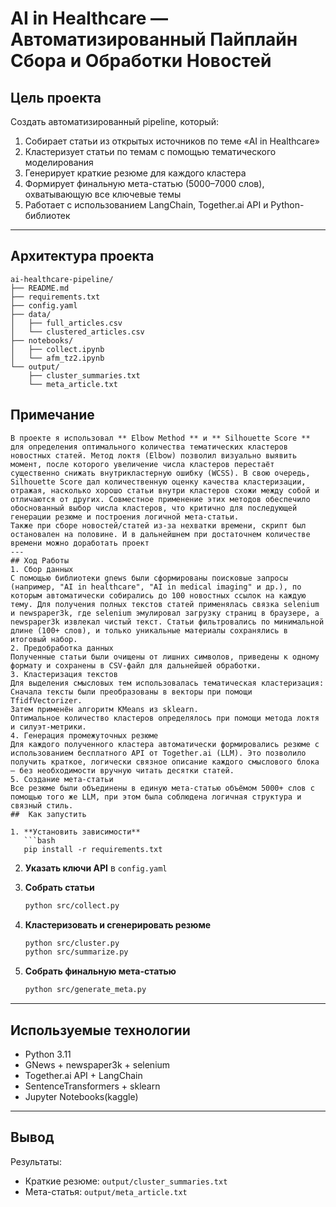 #  AI in Healthcare — Автоматизированный Пайплайн Сбора и Обработки Новостей

##  Цель проекта

Создать автоматизированный pipeline, который:

1. Собирает статьи из открытых источников по теме «AI in Healthcare»
2. Кластеризует статьи по темам с помощью тематического моделирования
3. Генерирует краткие резюме для каждого кластера
4. Формирует финальную мета-статью (5000–7000 слов), охватывающую все ключевые темы
5. Работает с использованием LangChain, Together.ai API и Python-библиотек

---

##  Архитектура проекта

```
ai-healthcare-pipeline/
├── README.md
├── requirements.txt
├── config.yaml
├── data/
│   ├── full_articles.csv
│   └── clustered_articles.csv
├── notebooks/
│   ├── collect.ipynb
│   └── afm_tz2.ipynb
└── output/
    ├── cluster_summaries.txt
    └── meta_article.txt
```
## Примечание
```
В проекте я использовал ** Elbow Method ** и ** Silhouette Score ** для определения оптимального количества тематических кластеров новостных статей. Метод локтя (Elbow) позволил визуально выявить момент, после которого увеличение числа кластеров перестаёт существенно снижать внутрикластерную ошибку (WCSS). В свою очередь, Silhouette Score дал количественную оценку качества кластеризации, отражая, насколько хорошо статьи внутри кластеров схожи между собой и отличаются от других. Совместное применение этих методов обеспечило обоснованный выбор числа кластеров, что критично для последующей генерации резюме и построения логичной мета-статьи.
Также при сборе новостей/статей из-за нехватки времени, скрипт был остановален на половине. И в дальнейшнем при достаточнем количестве времени можно доработать проект
---
## Ход Работы
1. Сбор данных
С помощью библиотеки gnews были сформированы поисковые запросы (например, "AI in healthcare", "AI in medical imaging" и др.), по которым автоматически собирались до 100 новостных ссылок на каждую тему. Для получения полных текстов статей применялась связка selenium и newspaper3k, где selenium эмулировал загрузку страниц в браузере, а newspaper3k извлекал чистый текст. Статьи фильтровались по минимальной длине (100+ слов), и только уникальные материалы сохранялись в итоговый набор.
2. Предобработка данных
Полученные статьи были очищены от лишних символов, приведены к одному формату и сохранены в CSV-файл для дальнейшей обработки.
3. Кластеризация текстов
Для выделения смысловых тем использовалась тематическая кластеризация:
Сначала тексты были преобразованы в векторы при помощи TfidfVectorizer.
Затем применён алгоритм KMeans из sklearn.
Оптимальное количество кластеров определялось при помощи метода локтя и силуэт-метрики.
4. Генерация промежуточных резюме
Для каждого полученного кластера автоматически формировались резюме с использованием бесплатного API от Together.ai (LLM). Это позволило получить краткое, логически связное описание каждого смыслового блока — без необходимости вручную читать десятки статей.
5. Создание мета-статьи
Все резюме были объединены в единую мета-статью объёмом 5000+ слов с помощью того же LLM, при этом была соблюдена логичная структура и связный стиль.
##  Как запустить

1. **Установить зависимости**  
   ```bash
   pip install -r requirements.txt
   ```

2. **Указать ключи API** в `config.yaml`

3. **Собрать статьи**
   ```bash
   python src/collect.py
   ```

4. **Кластеризовать и сгенерировать резюме**
   ```bash
   python src/cluster.py
   python src/summarize.py
   ```

5. **Собрать финальную мета-статью**
   ```bash
   python src/generate_meta.py
   ```

---

##  Используемые технологии

-  Python 3.11
-  GNews + newspaper3k + selenium
-  Together.ai API + LangChain
- SentenceTransformers + sklearn
-  Jupyter Notebooks(kaggle)

---

##  Вывод

Результаты:

- Краткие резюме: `output/cluster_summaries.txt`
- Мета-статья: `output/meta_article.txt`




